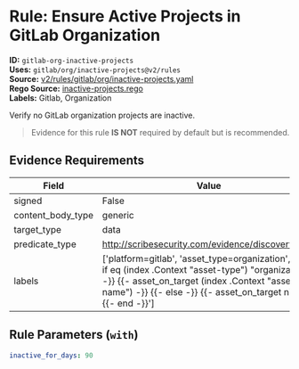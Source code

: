 # Rule: Ensure Active Projects in GitLab Organization  
**ID:** `gitlab-org-inactive-projects`  
**Uses:** `gitlab/org/inactive-projects@v2/rules`  
**Source:** [v2/rules/gitlab/org/inactive-projects.yaml](https://github.com/scribe-public/sample-policies/v2/rules/gitlab/org/inactive-projects.yaml)  
**Rego Source:** [inactive-projects.rego](https://github.com/scribe-public/sample-policies/v2/rules/gitlab/org/inactive-projects.rego)  
**Labels:** Gitlab, Organization  

Verify no GitLab organization projects are inactive.

> Evidence for this rule **IS NOT** required by default but is recommended.


## Evidence Requirements  
| Field | Value |
|-------|-------|
| signed | False |
| content_body_type | generic |
| target_type | data |
| predicate_type | http://scribesecurity.com/evidence/discovery/v0.1 |
| labels | ['platform=gitlab', 'asset_type=organization', '{{- if eq (index .Context "asset-type") "organization" -}} {{- asset_on_target (index .Context "asset-name") -}} {{- else -}} {{- asset_on_target nil -}} {{- end -}}'] |

## Rule Parameters (`with`)  
```yaml
inactive_for_days: 90
```

